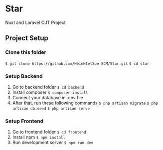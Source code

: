 # Star
Nuxt and Laravel OJT Project
## Project Setup
### Clone this folder
`$ git clone https://github.com/HeinHtetSoe-SCM/Star.git`
`$ cd star`
### Setup Backend
1. Go to backend folder
`$ cd backend`
2. Install composer
`$ composer install`
3. Connect your database in .env file
4. After that, run these following commands
`$ php artisan migrate`
`$ php artisan db:seed`
`$ php artisan serve`

### Setup Frontend
1. Go to frontend folder
`$ cd frontend`
2. Install npm
`$ npm install`
3. Run development server
`$ npm run dev`
